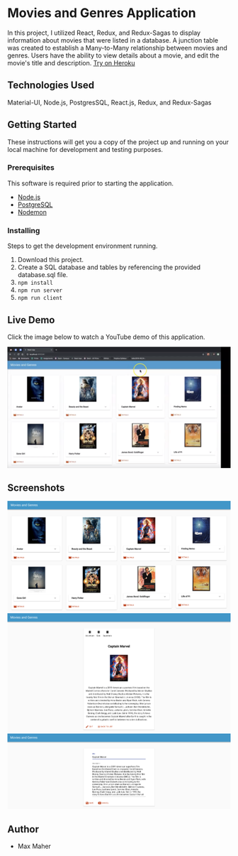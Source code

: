 # Movies and Genres Application

In this project, I utilized React, Redux, and Redux-Sagas to display information about movies that were listed in a database.  A junction table was created to establish a Many-to-Many relationship between movies and genres.  Users have the ability to view details about a movie, and edit the movie's title and description.  [Try on Heroku](https://cryptic-journey-95926.herokuapp.com/)

## Technologies Used

Material-UI, Node.js, PostgresSQL, React.js, Redux, and Redux-Sagas

## Getting Started

These instructions will get you a copy of the project up and running on your local machine for development and testing purposes.

### Prerequisites

This software is required prior to starting the application.

- [Node.js](https://nodejs.org/en/)
- [PostgreSQL](https://www.postgresql.org/)
- [Nodemon](https://nodemon.io/)

### Installing

Steps to get the development environment running.

1. Download this project.
2. Create a SQL database and tables by referencing the provided database.sql file.
3. `npm install`
4. `npm run server`
5. `npm run client`

## Live Demo

Click the image below to watch a YouTube demo of this application.

[![Movies and Genres Weekend Challenge](README-screenshots/screenshot4.png)](https://www.youtube.com/watch?v=h2433OGJdVI)


## Screenshots

![screenshot1](README-screenshots/screenshot1.png)
![screenshot2](README-screenshots/screenshot2.png)
![screenshot3](README-screenshots/screenshot3.png)

## Author

- Max Maher
